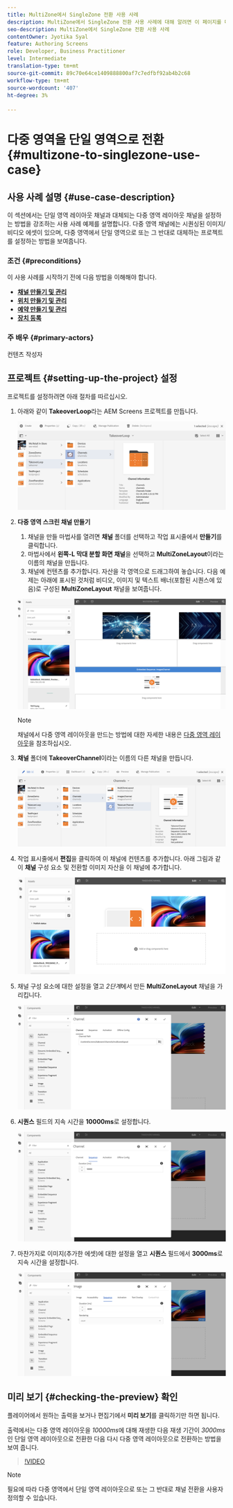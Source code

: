 ```yaml
---
title: MultiZone에서 SingleZone 전환 사용 사례
description: MultiZone에서 SingleZone 전환 사용 사례에 대해 알려면 이 페이지를 따르십시오.
seo-description: MultiZone에서 SingleZone 전환 사용 사례
contentOwner: Jyotika Syal
feature: Authoring Screens
role: Developer, Business Practitioner
level: Intermediate
translation-type: tm+mt
source-git-commit: 89c70e64ce1409888800af7c7edfbf92ab4b2c68
workflow-type: tm+mt
source-wordcount: '407'
ht-degree: 3%

---
```



# 다중 영역을 단일 영역으로 전환 {#multizone-to-singlezone-use-case}


## 사용 사례 설명 {#use-case-description}

이 섹션에서는 단일 영역 레이아웃 채널과 대체되는 다중 영역 레이아웃 채널을 설정하는 방법을 강조하는 사용 사례 예제를 설명합니다. 다중 영역 채널에는 시퀀싱된 이미지/비디오 에셋이 있으며, 다중 영역에서 단일 영역으로 또는 그 반대로 대체하는 프로젝트를 설정하는 방법을 보여줍니다.

### 조건 {#preconditions}

이 사용 사례를 시작하기 전에 다음 방법을 이해해야 합니다.

* **[채널 만들기 및 관리](managing-channels.md)**
* **[위치 만들기 및 관리](managing-locations.md)**
* **[예약 만들기 및 관리](managing-schedules.md)**
* **[장치 등록](device-registration.md)**

### 주 배우 {#primary-actors}

컨텐츠 작성자

## 프로젝트 {#setting-up-the-project} 설정

프로젝트를 설정하려면 아래 절차를 따르십시오.

1. 아래와 같이 **TakeoverLoop**&#x200B;라는 AEM Screens 프로젝트를 만듭니다.

   ![자산](assets/mz-to-sz1.png)


1. **다중 영역 스크린 채널 만들기**

   1. 채널을 만들 마법사를 열려면 **채널** 폴더를 선택하고 작업 표시줄에서 **만들기**&#x200B;를 클릭합니다.
   1. 마법사에서 **왼쪽-L 막대 분할 화면 채널**&#x200B;을 선택하고 **MultiZoneLayout**&#x200B;이라는 이름의 채널을 만듭니다.
   1. 채널에 컨텐츠를 추가합니다. 자산을 각 영역으로 드래그하여 놓습니다. 다음 예제는 아래에 표시된 것처럼 비디오, 이미지 및 텍스트 배너(포함된 시퀀스에 있음)로 구성된 **MultiZoneLayout** 채널을 보여줍니다.

   ![자산](assets/mz-to-sz2.png)

   >[!NOTE]
   >
   >채널에서 다중 영역 레이아웃을 만드는 방법에 대한 자세한 내용은 [다중 영역 레이아웃](multi-zone-layout-aem-screens.md)을 참조하십시오.


1. **채널** 폴더에 **TakeoverChannel**&#x200B;이라는 이름의 다른 채널을 만듭니다.

   ![자산](assets/mz-to-sz3.png)

1. 작업 표시줄에서 **편집**&#x200B;을 클릭하여 이 채널에 컨텐츠를 추가합니다. 아래 그림과 같이 **채널** 구성 요소 및 전환할 이미지 자산을 이 채널에 추가합니다.

   ![자산](assets/mz-to-sz4.png)

1. 채널 구성 요소에 대한 설정을 열고 *2단계*&#x200B;에서 만든 **MultiZoneLayout** 채널을 가리킵니다.

   ![자산](assets/mz-to-sz5.png)

1. **시퀀스** 필드의 지속 시간을 **10000ms**&#x200B;로 설정합니다.

   ![자산](assets/mz-to-sz6.png)

1. 마찬가지로 이미지(추가한 에셋)에 대한 설정을 열고 **시퀀스** 필드에서 **3000ms**&#x200B;로 지속 시간을 설정합니다.

   ![자산](assets/mz-to-sz7.png)

## 미리 보기 {#checking-the-preview} 확인

플레이어에서 원하는 출력을 보거나 편집기에서 **미리 보기**&#x200B;를 클릭하기만 하면 됩니다.

출력에서는 다중 영역 레이아웃을 *10000ms*&#x200B;에 대해 재생한 다음 재생 기간이 *3000ms*&#x200B;인 단일 영역 레이아웃으로 전환한 다음 다시 다중 영역 레이아웃으로 전환하는 방법을 보여 줍니다.

>[!VIDEO](https://video.tv.adobe.com/v/30366)

>[!NOTE]
>
>필요에 따라 다중 영역에서 단일 영역 레이아웃으로 또는 그 반대로 채널 전환을 사용자 정의할 수 있습니다.